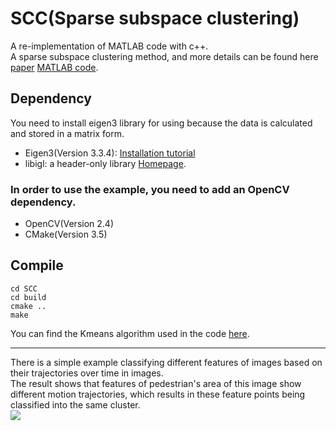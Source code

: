 # SCC(Sparse subspace clustering)
A re-implementation of MATLAB code with c++.<br>
A sparse subspace clustering method, and more details can be found here [paper](https://ieeexplore.ieee.org/abstract/document/6482137/) [MATLAB code](http://www.vision.jhu.edu/code/).<br>
## Dependency
You need to install eigen3 library for using because the data is calculated and stored in a matrix form.<br>
* Eigen3(Version 3.3.4): [Installation tutorial](http://eigen.tuxfamily.org/index.php?title=Main_Page)<br>
* libigl: a header-only library [Homepage](https://github.com/libigl/libigl).<br>
### In order to use the example, you need to add an OpenCV dependency.<br>
* OpenCV(Version 2.4)<br>
* CMake(Version 3.5)<br>
## Compile
    cd SCC
    cd build
    cmake ..
    make
You can find the Kmeans algorithm used in the code [here](https://github.com/michaelchughes/KMeansRex).

---
There is a simple example classifying different features of images based on their trajectories over time  in images.<br>
The result shows that features of pedestrian's area of this image show different motion trajectories, which results in these feature points being classified into the same cluster.<br>
![](https://github.com/Markbess/SCC/data/result.png)

